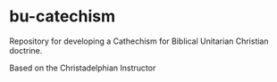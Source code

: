 # bu-catechism

Repository for developing a Cathechism for Biblical Unitarian Christian doctrine.

Based on the Christadelphian Instructor
